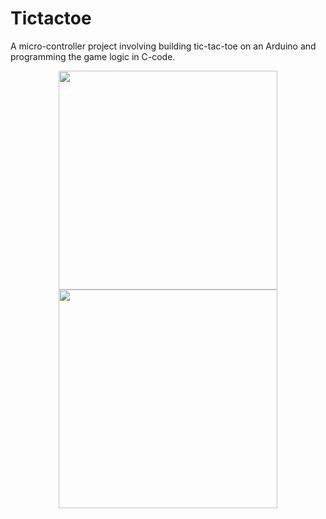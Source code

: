 # Tictactoe
A micro-controller project involving building tic-tac-toe on an Arduino and programming the game logic in C-code.

<p align="center">
  <img src="http://i.imgur.com/LlLhrrF.jpg" width="350"/>
  <img src="http://i.imgur.com/P38vnHg.jpg" width="350"/>
</p>
